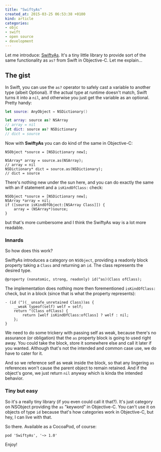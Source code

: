 ```yaml
---
title: "SwiftyAs"
created_at: 2015-03-25 06:53:38 +0100
kind: article
categories:
- objc
- swift
- open source
- development
---
```


Let me introduce: [SwiftyAs](https://github.com/inferis/SwiftyAs). It's a tiny little library to provide sort of the same functionality as `as?` from Swift in Objective-C. Let me explain...

<!-- more -->

## The gist

In Swift, you can use the `as?` operator to safely cast a variable to another type (albeit Optional). If the actual type at runtime doesn't match, Swift turns it into a `nil`, and otherwise you just get the variable as an optional. Pretty handy:

```swift
let source: AnyObject = NSDictionary()

let array: source as? NSArray
// array = nil
let dict: source as? NSDictionary
// dict = source
```

Now with **SwiftyAs** you can do kind of the same in Objective-C:

```objc
NSObject *source = [NSDictionary new];

NSArray* array = source.as(NSArray);
// array = nil
NSDictionary* dict = source.as(NSDictionary);
// dict = source
```

There's nothing new under the sun here, and you can do exactly the same with an if statement and a `isKindOfClass:` check:

```objc
NSObject *source = [NSDictionary new];
NSArray *array = nil;
if ([source isKindOfObject:[NSArray Class]]) {
    array = (NSArray*)source;
}
```

but that's more cumbersome and I think the SwiftyAs way is a lot more readable.

### Innards

So how does this work?

SwiftyAs introduces a category on `NSObject`, providing a readonly block property taking a `Class` and returning an `id`. The class represents the desired type.

```objc
@property (nonatomic, strong, readonly) id(^as)(Class ofClass);
```

The implementation does nothing more then forementioned `isKindOfClass:` check, but in a block (since that is what the property represents):

```objc
- (id (^)(__unsafe_unretained Class))as {
    __weak typeof(self) welf = self;
    return ^(Class ofClass) {
        return [welf isKindOfClass:ofClass] ? welf : nil;
    };
}
```

We need to do some trickery with passing self as weak, because there's no assurance (or obligation) that the `as` property block is going to used right away. You could take the block, store it somewhere else and call it later if you wanted. Although that's not the intended and common case use, we do have to cater for it.

And so we reference self as weak inside the block, so that any lingering `as` references won't cause the parent object to remain retained. And if the object's gone, we just return `nil` anyway which is kinda the intended behavior.

### Tiny but easy

So it's a really tiny library (if you even could call it that?). It's just category on NSObject providing the `as` "keyword" in Objective-C. You can't use it on objects of type `id` because that's how categories work in Objective-C, but hey, I can live with that.

So there. Available as a CocoaPod, of course:

```
pod 'SwiftyAs', '~> 1.0'
```

Enjoy!
